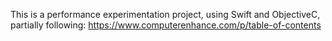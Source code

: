 
This is a performance experimentation project, using Swift and ObjectiveC, partially following: https://www.computerenhance.com/p/table-of-contents
